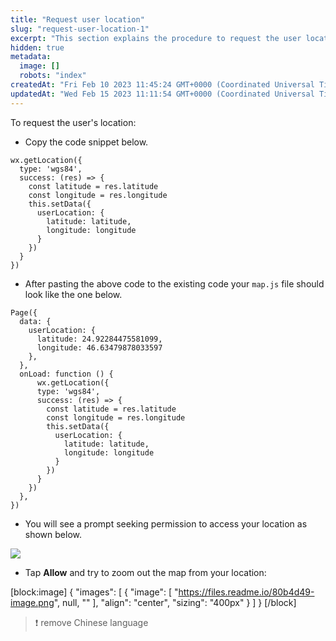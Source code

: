 ```yaml
---
title: "Request user location"
slug: "request-user-location-1"
excerpt: "This section explains the procedure to request the user location in Mini App."
hidden: true
metadata: 
  image: []
  robots: "index"
createdAt: "Fri Feb 10 2023 11:45:24 GMT+0000 (Coordinated Universal Time)"
updatedAt: "Wed Feb 15 2023 11:11:54 GMT+0000 (Coordinated Universal Time)"
---
```

To request the user's location:

- Copy the code snippet below.

```Text map.js
wx.getLocation({
  type: 'wgs84',
  success: (res) => {
    const latitude = res.latitude
    const longitude = res.longitude
    this.setData({
      userLocation: {
        latitude: latitude,
        longitude: longitude
      }
    })
  }
})
```

- After pasting the above code to the existing code your `map.js` file should look like the one below.

```Text map.js
Page({
  data: {
    userLocation: {
      latitude: 24.92284475581099,
      longitude: 46.63479878033597
    },
  },
  onLoad: function () {
      wx.getLocation({
      type: 'wgs84',
      success: (res) => {
        const latitude = res.latitude
        const longitude = res.longitude
        this.setData({
          userLocation: {
            latitude: latitude,
            longitude: longitude
          }
        })
      }
    })
  },
})
```

- You will see a prompt seeking permission to access your location as shown below.

![](https://files.readme.io/34f577b-image.png)

- Tap **Allow** and try to zoom out the map from your location:

[block:image]
{
  "images": [
    {
      "image": [
        "https://files.readme.io/80b4d49-image.png",
        null,
        ""
      ],
      "align": "center",
      "sizing": "400px"
    }
  ]
}
[/block]


> ❗️ remove Chinese language
